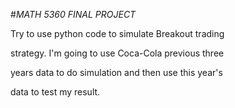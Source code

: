 #*MATH 5360 FINAL PROJECT*

Try to use python code to simulate Breakout trading

strategy. I'm going to use Coca-Cola previous three

years data to do simulation and then use this year's

data to test my result.